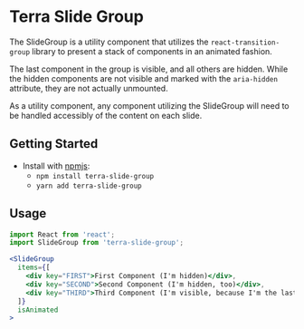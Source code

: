# Terra Slide Group

The SlideGroup is a utility component that utilizes the `react-transition-group` library to present a stack of components in an
animated fashion.

The last component in the group is visible, and all others are hidden. While the hidden components are not visible and
marked with the `aria-hidden` attribute, they are not actually unmounted.

As a utility component, any component utilizing the SlideGroup will need to be handled accessibly of the content on each slide. 

## Getting Started

- Install with [npmjs](https://www.npmjs.com):
  - `npm install terra-slide-group`
  - `yarn add terra-slide-group`

## Usage

```jsx
import React from 'react';
import SlideGroup from 'terra-slide-group';

<SlideGroup
  items={[
    <div key="FIRST">First Component (I'm hidden)</div>,
    <div key="SECOND">Second Component (I'm hidden, too)</div>,
    <div key="THIRD">Third Component (I'm visible, because I'm the last component in the stack)</div>,
  ]}
  isAnimated
>
```
